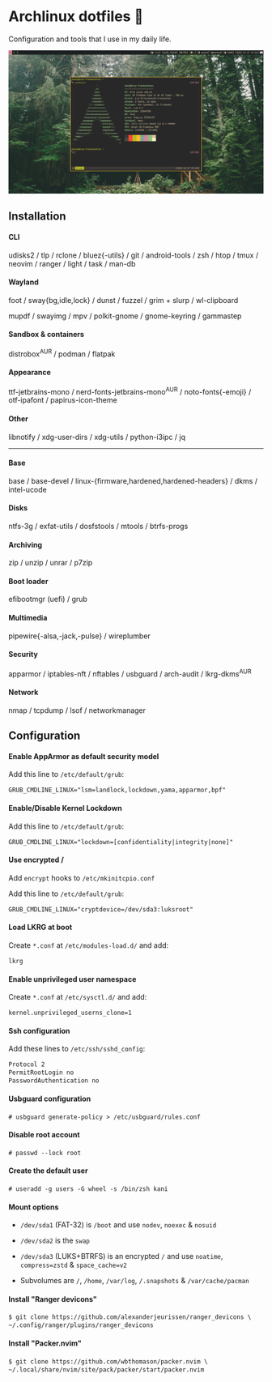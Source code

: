 # Archlinux dotfiles 🐧

Configuration and tools that I use in my daily life.

![](./src/screenshot.jpg)

## Installation
#### CLI
udisks2 / tlp / rclone / bluez{-utils} / git / android-tools / zsh / htop / tmux / neovim / ranger / light / task / man-db

#### Wayland
foot / sway{bg,idle,lock} / dunst / fuzzel / grim + slurp / wl-clipboard

mupdf / swayimg / mpv / polkit-gnome / gnome-keyring / gammastep

#### Sandbox & containers
distrobox<sup>AUR</sup> / podman / flatpak

#### Appearance
ttf-jetbrains-mono / nerd-fonts-jetbrains-mono<sup>AUR</sup> / noto-fonts{-emoji} / otf-ipafont / papirus-icon-theme

#### Other
libnotify / xdg-user-dirs / xdg-utils / python-i3ipc / jq

---
#### Base
base / base-devel / linux-{firmware,hardened,hardened-headers} / dkms / intel-ucode

#### Disks
ntfs-3g / exfat-utils / dosfstools / mtools / btrfs-progs

#### Archiving
zip / unzip / unrar / p7zip

#### Boot loader
efibootmgr (uefi) / grub

#### Multimedia
pipewire{-alsa,-jack,-pulse} / wireplumber

#### Security
apparmor / iptables-nft / nftables / usbguard / arch-audit / lkrg-dkms<sup>AUR</sup>

#### Network
nmap / tcpdump / lsof / networkmanager

## Configuration
#### Enable AppArmor as default security model
Add this line to `/etc/default/grub`:
```
GRUB_CMDLINE_LINUX="lsm=landlock,lockdown,yama,apparmor,bpf"
```

#### Enable/Disable Kernel Lockdown
Add this line to `/etc/default/grub`:
```
GRUB_CMDLINE_LINUX="lockdown=[confidentiality|integrity|none]"
```

#### Use encrypted /
Add `encrypt` hooks to `/etc/mkinitcpio.conf`

Add this line to `/etc/default/grub`:
```
GRUB_CMDLINE_LINUX="cryptdevice=/dev/sda3:luksroot"
```

#### Load LKRG at boot
Create `*.conf` at `/etc/modules-load.d/` and add:
```
lkrg
```

#### Enable unprivileged user namespace
Create `*.conf` at `/etc/sysctl.d/` and add:
```
kernel.unprivileged_userns_clone=1
```

#### Ssh configuration
Add these lines to `/etc/ssh/sshd_config`:
```
Protocol 2
PermitRootLogin no
PasswordAuthentication no
```

#### Usbguard configuration
```
# usbguard generate-policy > /etc/usbguard/rules.conf
```

#### Disable root account
```
# passwd --lock root
```

#### Create the default user
```
# useradd -g users -G wheel -s /bin/zsh kani
```

#### Mount options
- `/dev/sda1` (FAT-32) is `/boot` and use `nodev`, `noexec` & `nosuid`

- `/dev/sda2` is the `swap`

- `/dev/sda3` (LUKS+BTRFS) is an encrypted `/` and use `noatime`, `compress=zstd` & `space_cache=v2`

- Subvolumes are `/`, `/home`, `/var/log`, `/.snapshots` & `/var/cache/pacman`

#### Install "Ranger devicons"
```
$ git clone https://github.com/alexanderjeurissen/ranger_devicons \
~/.config/ranger/plugins/ranger_devicons
```

#### Install "Packer.nvim"
```
$ git clone https://github.com/wbthomason/packer.nvim \
~/.local/share/nvim/site/pack/packer/start/packer.nvim
```
